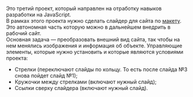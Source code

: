 Это третий проект, который направлен на отработку навыков разработки на JavaScript.<br>
В рамках этого проекта нужно сделать слайдер для сайта по <a href="https://www.figma.com/file/D4rkmpfIjEC3GwYBPgE1vd/Slider">макету</a>.<br>
Это автономная часть которую можно в дальнейшем внедрить в рабочий сайт.<br>
Основная задача — преобразовать внешний вид сайта, так чтобы на нем менялись изображения и информация об объекте.
Управляющие элементы, которые нужно установить и которые являются условиями проекта:
- Стрелки (переключают слайды по кольцу. То есть после слайда №3 снова пойдет слайд №1);
- Кружочки между стрелками (включают нужный слайд);
- Ссылки сверху слайдера (включают нужный слайд).

